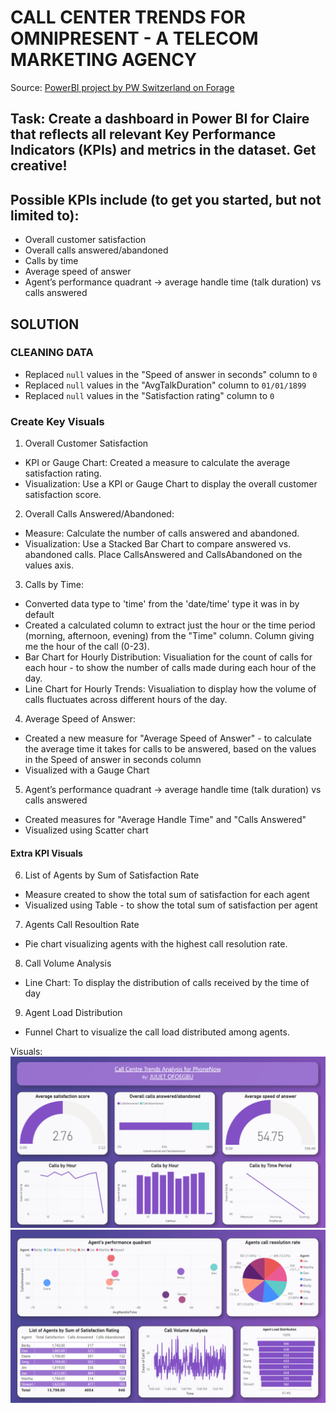 # CALL CENTER TRENDS FOR OMNIPRESENT - A TELECOM MARKETING AGENCY

Source: [PowerBI project by PW Switzerland on Forage](https://www.theforage.com/virtual-experience/a87GpgE6tiku7q3gu/pw-c-switzerland/power-bi-cqxg/call-centre-trends)

## Task: Create a dashboard in Power BI for Claire that reflects all relevant Key Performance Indicators (KPIs) and metrics in the dataset. Get creative! 

## Possible KPIs include (to get you started, but not limited to):
- Overall customer satisfaction
- Overall calls answered/abandoned
- Calls by time
- Average speed of answer
- Agent’s performance quadrant -> average handle time (talk duration) vs calls answered



## SOLUTION

### CLEANING DATA
- Replaced `null` values in the "Speed of answer in seconds" column to `0`
- Replaced `null` values in the "AvgTalkDuration" column to `01/01/1899`
- Replaced `null` values in the "Satisfaction rating" column to `0`


### Create Key Visuals

1. Overall Customer Satisfaction
- KPI or Gauge Chart: Created a measure to calculate the average satisfaction rating.
- Visualization: Use a KPI or Gauge Chart to display the overall customer satisfaction score.


2. Overall Calls Answered/Abandoned:
- Measure: Calculate the number of calls answered and abandoned.
- Visualization: Use a Stacked Bar Chart to compare answered vs. abandoned calls. Place CallsAnswered and CallsAbandoned on the values axis.


3. Calls by Time:
- Converted data type to 'time' from the 'date/time' type it was in by default
- Created a calculated column to extract just the hour or the time period (morning, afternoon, evening) from the "Time" column. Column giving me the hour of the call (0-23).
- Bar Chart for Hourly Distribution: Visualiation for the count of calls for each hour - to show the number of calls made during each hour of the day.
- Line Chart for Hourly Trends: Visualiation to display how the volume of calls fluctuates across different hours of the day.


4. Average Speed of Answer:
- Created a new measure for "Average Speed of Answer" - to calculate the average time it takes for calls to be answered, based on the values in the Speed of answer in seconds column
- Visualized with a Gauge Chart


5. Agent’s performance quadrant -> average handle time (talk duration) vs calls answered
- Created measures for "Average Handle Time" and "Calls Answered"
- Visualized using Scatter chart 


#### Extra KPI Visuals

6. List of Agents by Sum of Satisfaction Rate
- Measure created to show the total sum of satisfaction for each agent
- Visualized using Table - to show the total sum of satisfaction per agent


7. Agents Call Resoultion Rate
- Pie chart visualizing agents with the highest call resolution rate.


8. Call Volume Analysis
- Line Chart: To display the distribution of calls received by the time of day


9. Agent Load Distribution
- Funnel Chart to visualize the call load distributed among agents.


Visuals: 
![Report Dashboard 1](call-centre-1.png) 
![Report Dashboard 2](call-centre-2.png) 